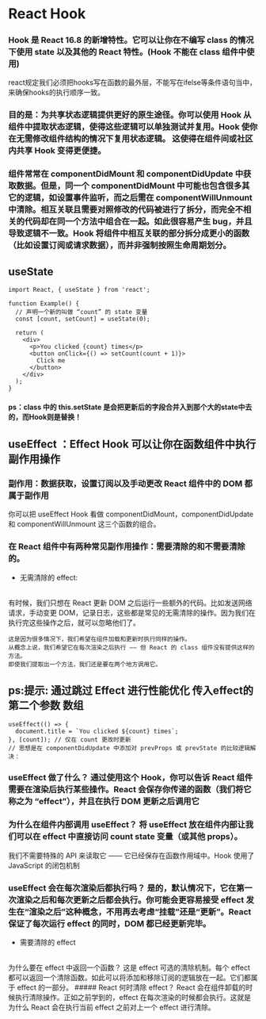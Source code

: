 # React Hook
### Hook 是 React 16.8 的新增特性。它可以让你在不编写 class 的情况下使用 state 以及其他的 React 特性。(Hook 不能在 class 组件中使用)

react规定我们必须把hooks写在函数的最外层，不能写在ifelse等条件语句当中，来确保hooks的执行顺序一致。




### 目的是：为共享状态逻辑提供更好的原生途径。你可以使用 Hook 从组件中提取状态逻辑，使得这些逻辑可以单独测试并复用。Hook 使你在无需修改组件结构的情况下复用状态逻辑。 这使得在组件间或社区内共享 Hook 变得更便捷。
### 组件常常在 componentDidMount 和 componentDidUpdate 中获取数据。但是，同一个 componentDidMount 中可能也包含很多其它的逻辑，如设置事件监听，而之后需在 componentWillUnmount 中清除。相互关联且需要对照修改的代码被进行了拆分，而完全不相关的代码却在同一个方法中组合在一起。如此很容易产生 bug，并且导致逻辑不一致。Hook 将组件中相互关联的部分拆分成更小的函数（比如设置订阅或请求数据），而并非强制按照生命周期划分。

## useState
```
import React, { useState } from 'react';

function Example() {
  // 声明一个新的叫做 “count” 的 state 变量
  const [count, setCount] = useState(0);

  return (
    <div>
      <p>You clicked {count} times</p>
      <button onClick={() => setCount(count + 1)}>
        Click me
      </button>
    </div>
  );
}
```
#### ps：class 中的 this.setState 是会把更新后的字段合并入到那个大的state中去的，而Hook则是替换！

## useEffect ：Effect Hook 可以让你在函数组件中执行副作用操作
### 副作用：数据获取，设置订阅以及手动更改 React 组件中的 DOM 都属于副作用
你可以把 useEffect Hook 看做 componentDidMount，componentDidUpdate 和 componentWillUnmount 这三个函数的组合。

### 在 React 组件中有两种常见副作用操作：需要清除的和不需要清除的。

- 无需清除的 effect:
<br>
有时候，我们只想在 React 更新 DOM 之后运行一些额外的代码。比如发送网络请求，手动变更 DOM，记录日志，这些都是常见的无需清除的操作。因为我们在执行完这些操作之后，就可以忽略他们了。

```
这是因为很多情况下，我们希望在组件加载和更新时执行同样的操作。
从概念上说，我们希望它在每次渲染之后执行 —— 但 React 的 class 组件没有提供这样的方法。
即使我们提取出一个方法，我们还是要在两个地方调用它。
```

## ps:提示: 通过跳过 Effect 进行性能优化 传入effect的第二个参数 数组
```
useEffect(() => {
  document.title = `You clicked ${count} times`;
}, [count]); // 仅在 count 更改时更新
// 思想是在 componentDidUpdate 中添加对 prevProps 或 prevState 的比较逻辑解决：
```


### useEffect 做了什么？ 通过使用这个 Hook，你可以告诉 React 组件需要在渲染后执行某些操作。React 会保存你传递的函数（我们将它称之为 “effect”），并且在执行 DOM 更新之后调用它
### 为什么在组件内部调用 useEffect？ 将 useEffect 放在组件内部让我们可以在 effect 中直接访问 count state 变量（或其他 props）。
我们不需要特殊的 API 来读取它 —— 它已经保存在函数作用域中。Hook 使用了 JavaScript 的闭包机制
### useEffect 会在每次渲染后都执行吗？ 是的，默认情况下，它在第一次渲染之后和每次更新之后都会执行。你可能会更容易接受 effect 发生在“渲染之后”这种概念，不用再去考虑“挂载”还是“更新”。React 保证了每次运行 effect 的同时，DOM 都已经更新完毕。
                                                         

- 需要清除的 effect
<br>
为什么要在 effect 中返回一个函数？ 这是 effect 可选的清除机制。每个 effect 都可以返回一个清除函数。如此可以将添加和移除订阅的逻辑放在一起。它们都属于 effect 的一部分。
##### React 何时清除 effect？ React 会在组件卸载的时候执行清除操作。正如之前学到的，effect 在每次渲染的时候都会执行。这就是为什么 React 会在执行当前 effect 之前对上一个 effect 进行清除。